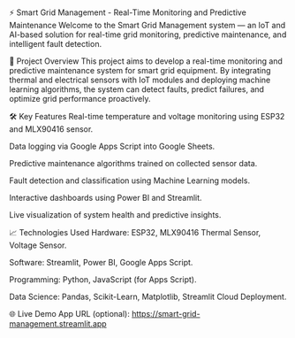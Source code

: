 ⚡ Smart Grid Management - Real-Time Monitoring and Predictive Maintenance
Welcome to the Smart Grid Management system — an IoT and AI-based solution for real-time grid monitoring, predictive maintenance, and intelligent fault detection.

🚀 Project Overview
This project aims to develop a real-time monitoring and predictive maintenance system for smart grid equipment. By integrating thermal and electrical sensors with IoT modules and deploying machine learning algorithms, the system can detect faults, predict failures, and optimize grid performance proactively.

🛠️ Key Features
Real-time temperature and voltage monitoring using ESP32 and MLX90416 sensor.

Data logging via Google Apps Script into Google Sheets.

Predictive maintenance algorithms trained on collected sensor data.

Fault detection and classification using Machine Learning models.

Interactive dashboards using Power BI and Streamlit.

Live visualization of system health and predictive insights.

📈 Technologies Used
Hardware: ESP32, MLX90416 Thermal Sensor, Voltage Sensor.

Software: Streamlit, Power BI, Google Apps Script.

Programming: Python, JavaScript (for Apps Script).

Data Science: Pandas, Scikit-Learn, Matplotlib, Streamlit Cloud Deployment.

🌐 Live Demo
App URL (optional):
https://smart-grid-management.streamlit.app
